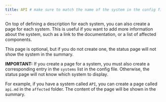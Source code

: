 ```yaml
---
title: API # make sure to match the name of the system in the config file
---
```


On top of defining a description for each system, you can also create a page for each system. This is useful if you want to add more information about the system, such as a link to the documentation, or a list of affected components.

This page is optional, but if you do not create one, the status page will not show the system in the summary.

**IMPORTANT:** If you create a page for a system, you must also create a corresponding entry in the `systems` list in the config file. Otherwise, the status page will not know which system to display.

For example, if you have a system called `API`, you can create a page called `api.md` in the `affected` folder. The content of the page will be shown in the summary.
